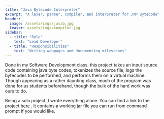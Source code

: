 ```yaml
---
title: "Java Bytecode Interpreter"
excerpt: "A lexer, parser, compiler, and interpreter for JVM Bytecode"
header:
  image: /assets/imgs/javab.jpg
  teaser: assets/imgs/compiler.jpg
sidebar:
  - title: "Role"
    text: "Lead Developer"
  - title: "Responsibilities"
    text: "Writing webpages and documenting milestones"
---
```


Done in my Software Development class, this project takes an input source code containing java byte codes, tokenizes the source file, logs the bytecodes to be performed, and performs them on a virtual machine. Though appearing as a rather daunting class, much of the program was done for us students beforehand, though the bulk of the hard work was ours to do.

Being a solo project, I wrote everything alone. You can find a link to the project [here](https://github.com/parkergray221/Coursework/tree/master/CSC%20413%20-%20Software%20Development) . It contains a working jar file you can run from command prompt if you would like.
